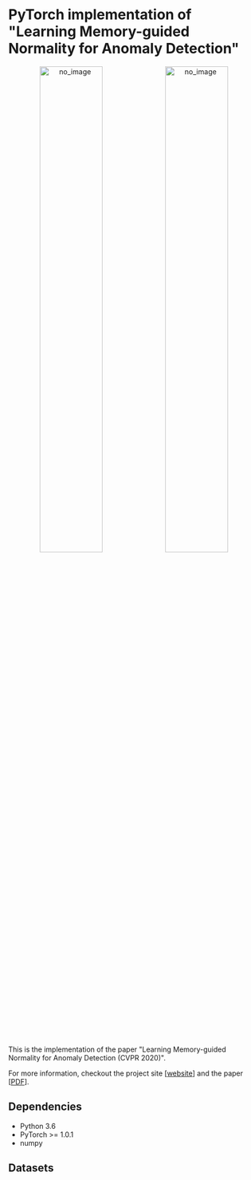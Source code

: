 # PyTorch implementation of "Learning Memory-guided Normality for Anomaly Detection"

<p align="center"><img src="../MNAD_files/overview.png" alt="no_image" width="50%" height="50%" /><img src="../MNAD_files/overview.png" alt="no_image" width="50%" height="50%" /></p>
This is the implementation of the paper "Learning Memory-guided Normality for Anomaly Detection (CVPR 2020)".

For more information, checkout the project site [[website](https://cvlab.yonsei.ac.kr/projects/MNAD/)] and the paper [[PDF](http://openaccess.thecvf.com/content_CVPR_2020/papers/Park_Learning_Memory-Guided_Normality_for_Anomaly_Detection_CVPR_2020_paper.pdf)].

## Dependencies
* Python 3.6
* PyTorch >= 1.0.1
* numpy

## Datasets